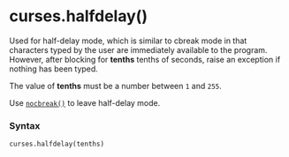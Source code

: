 # curses.halfdelay()

Used for half-delay mode, which is similar to cbreak mode in that characters typed by the user are immediately available to the program. However, after blocking for **tenths** tenths of seconds, raise an exception if nothing has been typed.

The value of **tenths** must be a number between `1` and `255`.

Use [`nocbreak()`](/modules/curses/nocbreak.md) to leave half-delay mode.

### Syntax

```python
curses.halfdelay(tenths)
```